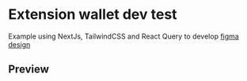 # Extension wallet dev test

Example using NextJs, TailwindCSS and React Query to develop [figma design](https://www.figma.com/file/bZjMTPPIORURZQZ7NV2hT4/Extension-Wallet-Feedback?node-id=0%3A1)

## Preview
